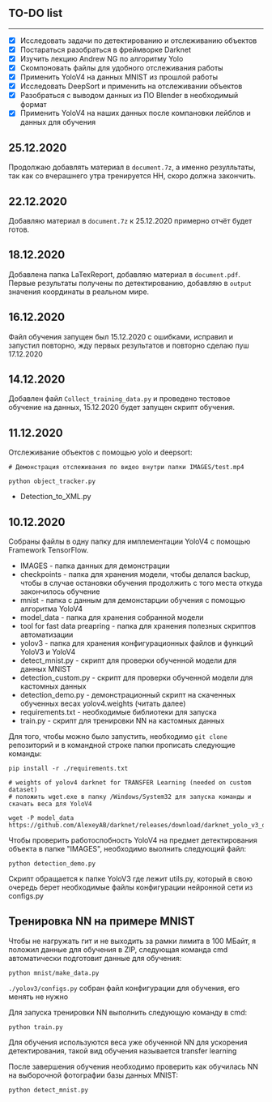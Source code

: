 ## TO-DO list
--------------------
- [X] Исследовать задачи по детектированию и отслеживанию объектов
- [X] Постараться разобраться в фреймворке Darknet
- [X] Изучить лекцию Andrew NG по алгоритму Yolo
- [X] Скомпоновать файлы для удобного отслеживания работы
- [X] Применить YoloV4 на данных MNIST из прошлой работы
- [X] Исследовать DeepSort и применить на отслеживании объектов
- [X] Разобраться с выводом данных из ПО Blender в необходимый формат
- [X] Применить YoloV4 на наших данных после компановки лейблов и данных для обучения

## 25.12.2020

Продолжаю добавлять материал в `document.7z`, а именно резулльтаты, так как со вчерашнего утра тренируется НН, скоро должна закончить. 

## 22.12.2020

Добавляю материал в `document.7z` к 25.12.2020 примерно отчёт будет готов.

## 18.12.2020

Добавлена папка LaTexReport, добавляю материал в `document.pdf`.
Первые результаты получены по детектированию, добавляю в `output` значения координаты в реальном мире.

## 16.12.2020

Файл обучения запущен был 15.12.2020 с ошибками, исправил и запустил повторно, жду первых результатов и повторно сделаю пуш 17.12.2020

## 14.12.2020

Добавлен файл `Collect_training_data.py` и проведено тестовое обучение на данных, 15.12.2020 будет запущен скрипт обучения.

## 11.12.2020

Отслеживание объектов с помощью yolo и deepsort:

```
# Демонстрация отслеживания по видео внутри папки IMAGES/test.mp4

python object_tracker.py
```

 - Detection_to_XML.py 

## 10.12.2020

Собраны файлы в одну папку для имплементации YoloV4 с помощью Framework TensorFlow.

- IMAGES - папка данных для демонстрации
- checkpoints - папка для хранения модели, чтобы делался backup, чтобы в случае остановки обучения продолжить с того места откуда закончилось обучение
- mnist - папка с данным для демонстарции обучения с помощью алгоритма YoloV4
- model_data - папка для хранения собранной модели 
- tool for fast data preapring - папка для хранения полезных скриптов автоматизации
- yolov3 - папка для хранения конфигурационных файлов и функций YoloV3 и YoloV4
- detect_mnist.py - скрипт для проверки обученной модели для данных MNIST
- detection_custom.py - скрипт для проверки обученной модели для кастомных данных
- detection_demo.py - демонстрационный скрипт на скаченных обученных весах yolov4.weights (читать далее)
- requirements.txt - необходимые библиотеки для запуска
- train.py - скрипт для тренировки NN на кастомных данных

Для того, чтобы можно было запустить, необходимо `git clone` репозиторий и  в командной строке папки прописать следующие команды:
```
pip install -r ./requirements.txt

# weights of yolov4 darknet for TRANSFER Learning (needed on custom dataset)
# положить wget.exe в папку /Windows/System32 для запуска команды и скачать веса для YoloV4

wget -P model_data https://github.com/AlexeyAB/darknet/releases/download/darknet_yolo_v3_optimal/yolov4.weights

```

Чтобы проверить работоспобность YoloV4 на предмет детектирования объекта в папке "IMAGES", необходимо выолнить следующий файл:
```
python detection_demo.py
```

Скрипт обращается к папке YoloV3 где лежит utils.py, который в свою очередь берет необходимые файлы конфигурации нейронной сети из configs.py

## Тренировка NN на примере MNIST

Чтобы не нагружать гит и не выходить за рамки лимита в 100 МБайт, я положил данные для обучения в ZIP, следующая команда cmd автоматически подготовит данные для обучения:
```
python mnist/make_data.py
```
`./yolov3/configs.py` собран файл конфигурации для обучения, его менять не нужно

Для запуска тренировки NN выполнить следующую команду в cmd:
```
python train.py
```

Для обучения используются веса уже обученной NN для ускорения детектирования, такой вид обучения называется transfer learning

После завершения обучения необходимо проверить как обучилась NN на выборочной фотографии базы данных MNIST:
```
python detect_mnist.py
```
